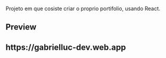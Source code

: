  <div>
  <p>Projeto em que cosiste criar o proprio portifolio, usando React.</p>
  <h2>Preview<h2>

  <p>https://gabrielluc-dev.web.app</p>
 </div>
